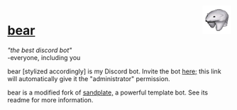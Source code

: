 <img align="right" src="assets/bear_static_small.png">

# <a href="https://goon.haus/bear/">bear</a>

*"the best discord bot"*<br>
  -everyone, including you

bear [stylized accordingly] is my Discord bot. Invite the bot [here;](https://discord.com/oauth2/authorize?client_id=435224030459723776&scope=bot&permissions=8) this link will automatically give it the "administrator" permission.

bear is a modified fork of [sandplate,](https://github.com/06000208/sandplate) a powerful template bot. See its readme for more information.

